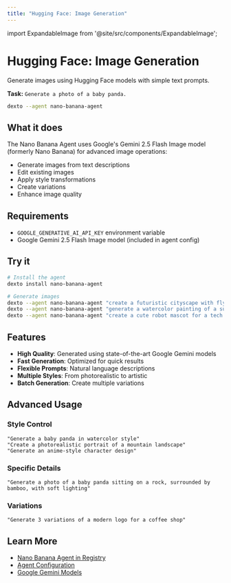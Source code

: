 ```yaml
---
title: "Hugging Face: Image Generation"
---
```


import ExpandableImage from '@site/src/components/ExpandableImage';

# Hugging Face: Image Generation

Generate images using Hugging Face models with simple text prompts.

**Task:** `Generate a photo of a baby panda.`

```bash
dexto --agent nano-banana-agent
```

<ExpandableImage src="https://github.com/user-attachments/assets/570cbd3a-6990-43c5-b355-2b549a4ee6b3" alt="Hugging Face Image Generation Demo" title="Hugging Face: Image Generation" width={900} />

## What it does

The Nano Banana Agent uses Google's Gemini 2.5 Flash Image model (formerly Nano Banana) for advanced image operations:
- Generate images from text descriptions
- Edit existing images
- Apply style transformations
- Create variations
- Enhance image quality

## Requirements

- `GOOGLE_GENERATIVE_AI_API_KEY` environment variable
- Google Gemini 2.5 Flash Image model (included in agent config)

## Try it

```bash
# Install the agent
dexto install nano-banana-agent

# Generate images
dexto --agent nano-banana-agent "create a futuristic cityscape with flying cars"
dexto --agent nano-banana-agent "generate a watercolor painting of a sunset over mountains"
dexto --agent nano-banana-agent "create a cute robot mascot for a tech startup"
```

## Features

- **High Quality**: Generated using state-of-the-art Google Gemini models
- **Fast Generation**: Optimized for quick results
- **Flexible Prompts**: Natural language descriptions
- **Multiple Styles**: From photorealistic to artistic
- **Batch Generation**: Create multiple variations

## Advanced Usage

### Style Control
```
"Generate a baby panda in watercolor style"
"Create a photorealistic portrait of a mountain landscape"
"Generate an anime-style character design"
```

### Specific Details
```
"Generate a photo of a baby panda sitting on a rock, surrounded by bamboo, with soft lighting"
```

### Variations
```
"Generate 3 variations of a modern logo for a coffee shop"
```

## Learn More

- [Nano Banana Agent in Registry](/docs/guides/agent-registry#image--media)
- [Agent Configuration](/docs/guides/configuring-dexto/overview)
- [Google Gemini Models](https://ai.google.dev/)
